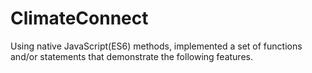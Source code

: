# ClimateConnect
Using native JavaScript(ES6) methods, implemented a set of functions and/or statements that demonstrate the following features. 
